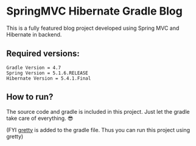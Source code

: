 # SpringMVC Hibernate Gradle Blog

This is a fully featured blog project developed using Spring MVC and Hibernate in backend. 

## Required versions:
    Gradle Version = 4.7
    Spring Version = 5.1.6.RELEASE
    Hibernate Version = 5.4.1.Final
    
    
## How to run?
The source code and gradle is included in this project. Just let the gradle take care of everything. :sunglasses:

(FYI  [gretty](http://www.dropwizard.io/1.0.2/docs/)  is added to the gradle file. Thus you can run this project using gretty)


